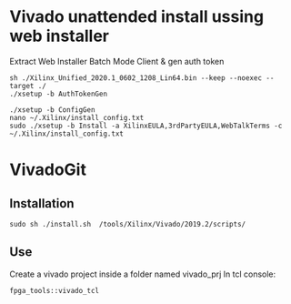 # Vivado unattended install ussing web installer


Extract Web Installer Batch Mode Client & gen auth token
```
sh ./Xilinx_Unified_2020.1_0602_1208_Lin64.bin --keep --noexec --target ./
./xsetup -b AuthTokenGen

```
```
./xsetup -b ConfigGen
nano ~/.Xilinx/install_config.txt
sudo ./xsetup -b Install -a XilinxEULA,3rdPartyEULA,WebTalkTerms -c ~/.Xilinx/install_config.txt
```

# VivadoGit

## Installation

```
sudo sh ./install.sh  /tools/Xilinx/Vivado/2019.2/scripts/
```

## Use

Create a vivado project inside a folder named vivado_prj
In tcl console: 

```
fpga_tools::vivado_tcl
```

